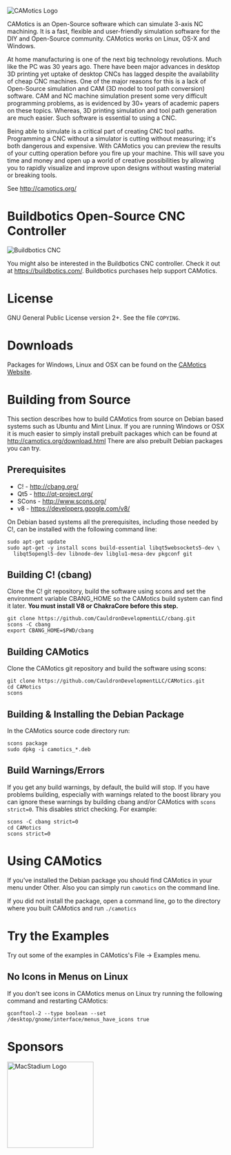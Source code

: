 ![CAMotics Logo][1]

CAMotics is an Open-Source software which can simulate 3-axis NC
machining. It is a fast, flexible and user-friendly simulation
software for the DIY and Open-Source community.  CAMotics works on
Linux, OS-X and Windows.

At home manufacturing is one of the next big technology revolutions. Much like
the PC was 30 years ago. There have been major advances in desktop 3D printing
yet uptake of desktop CNCs has lagged despite the availability of ​cheap CNC
machines. One of the major reasons for this is a lack of Open-Source simulation
and CAM (3D model to tool path conversion) software. CAM and NC machine
simulation present some very difficult programming problems, as is evidenced by
30+ years of academic papers on these topics. Whereas, 3D printing simulation
and tool path generation are much easier. Such software is essential to using a
CNC.

Being able to simulate is a critical part of creating CNC tool
paths. Programming a CNC without a simulator is cutting without
measuring; it's both dangerous and expensive. With CAMotics you can
preview the results of your cutting operation before you fire up your
machine. This will save you time and money and open up a world of
creative possibilities by allowing you to rapidly visualize and
improve upon designs without wasting material or breaking tools.

See http://camotics.org/

# Buildbotics Open-Source CNC Controller
![Buildbotics CNC](https://buildbotics.com/upload/controller_in_hand.gif)

You might also be interested in the Buildbotics CNC controller.  Check it out
at https://buildbotics.com/.  Buildbotics purchases help support CAMotics.

# License
GNU General Public License version 2+.  See the file ``COPYING``.

# Downloads
Packages for Windows, Linux and OSX can be found on the
[CAMotics Website](http://camotics.org/download.html).

# Building from Source
This section describes how to build CAMotics from source on Debian based
systems such as Ubuntu and Mint Linux.  If you are running Windows or OSX
it is much easier to simply install prebuilt packages which can be found
at http://camotics.org/download.html  There are also prebuilt Debian packages
you can try.

## Prerequisites
  - C!         - http://cbang.org/
  - Qt5        - http://qt-project.org/
  - SCons      - http://www.scons.org/
  - v8         - https://developers.google.com/v8/

On Debian based systems all the prerequisites, including those needed
by C!, can be installed with the following command line:

    sudo apt-get update
    sudo apt-get -y install scons build-essential libqt5websockets5-dev \
      libqt5opengl5-dev libnode-dev libglu1-mesa-dev pkgconf git

## Building C! (cbang)
Clone the C! git repository, build the software using scons and set the
environment variable CBANG_HOME so the CAMotics build system can find it
later.  **You must install V8 or ChakraCore before this step.**

    git clone https://github.com/CauldronDevelopmentLLC/cbang.git
    scons -C cbang
    export CBANG_HOME=$PWD/cbang

## Building CAMotics
Clone the CAMotics git repository and build the software using scons:

    git clone https://github.com/CauldronDevelopmentLLC/CAMotics.git
    cd CAMotics
    scons

## Building & Installing the Debian Package
In the CAMotics source code directory run:

    scons package
    sudo dpkg -i camotics_*.deb

## Build Warnings/Errors
If you get any build warnings, by default, the build will stop.  If you have
problems building, especially with warnings related to the boost library you
can ignore these warnings by building cbang and/or CAMotics with
`scons strict=0`.  This disables strict checking.  For example:

    scons -C cbang strict=0
    cd CAMotics
    scons strict=0

# Using CAMotics
If you've installed the Debian package you should find CAMotics in your menu
under Other.  Also you can simply run `camotics` on the command line.

If you did not install the package, open a command line, go to the directory
where you built CAMotics and run `./camotics`

# Try the Examples
Try out some of the examples in CAMotics's File -> Examples menu.

## No Icons in Menus on Linux
If you don't see icons in CAMotics menus on Linux try running the following
command and restarting CAMotics:

    gconftool-2 --type boolean --set /desktop/gnome/interface/menus_have_icons true

# Sponsors
<img src="https://uploads-ssl.webflow.com/5ac3c046c82724970fc60918/5c019d917bba312af7553b49_MacStadium-developerlogo.png" alt="MacStadium Logo" width="200"/>

[1]: https://raw.githubusercontent.com/CauldronDevelopmentLLC/CAMotics/master/images/camotics-logo.png
